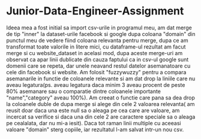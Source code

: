 # Junior-Data-Engineer-Assignment
Ideea mea a fost initial sa import csv-urile in programul meu, am dat merge de tip "inner" la dataset-urile facebook si google dupa coloana "domain" din punctul meu de vedere fiind coloana relevanta pentru merge, dupa ce am transformat toate valorile in litere mici, cu dataframe-ul rezultat am facut merge si cu website_dataset in acelasi mod, dupa aceste merge-uri am observat ca apar linii dublicate din cauza faptului ca in csv-ul google sunt domenii care se repeta, dar unele neavand restul datelor asemanatoare cu cele din facebook si website.
Am folosit "fuzzywuzzy" pentru a compara asemanarile in functie de coloanele relevante si am dat drop la liniile care nu aveau legatura(ps. aveau legatura daca minim 3 aveau procent de peste 80% asemanare sau o comparatie dintre coloanele importante "name","category" aveau 100%).
Am creeat o functie care pana sa dea drop la coloanele duble de dupa merge si alege din cele 2 valoarea relevanta( am reusit doar daca una este null sa o aleaga pe cea care are valoare, am incercat sa verifice si daca una din cele 2 are caractere speciale sa o aleaga pe cealalata, dar nu mi-a iesit).
Daca tot raman linii multiple cu aceeasi valoare "domain" sterg copiile, iar rezultatul l-am salvat intr-un nou csv.
